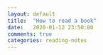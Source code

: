```yaml
---
layout: default
title:  "How to read a book"
date:   2020-01-12 23:50:00
comments: true
categories: reading-notes
---
```


